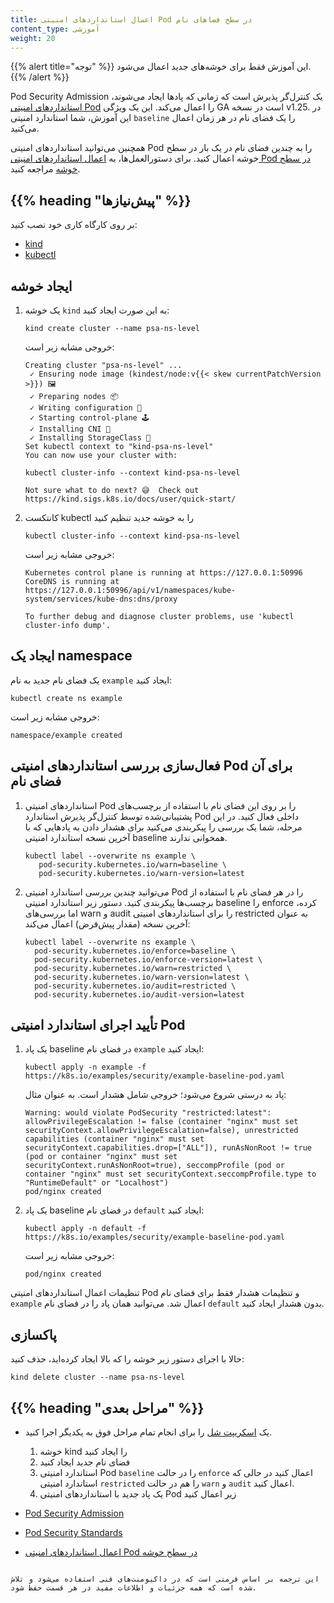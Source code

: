 ```yaml
---
title: اعمال استانداردهای امنیتی Pod در سطح فضاهای نام
content_type: آموزشی
weight: 20
---
```


{{% alert title="توجه" %}}
این آموزش فقط برای خوشه‌های جدید اعمال می‌شود.
{{% /alert %}}

Pod Security Admission یک کنترل‌گر پذیرش است که زمانی که پادها ایجاد می‌شوند،
[استانداردهای امنیتی Pod](/docs/concepts/security/pod-security-standards/)
را اعمال می‌کند. این یک ویژگی GA است در نسخه v1.25.
در این آموزش، شما استاندارد امنیتی `baseline` را یک فضای نام در هر زمان اعمال می‌کنید.

همچنین می‌توانید استانداردهای امنیتی Pod را به چندین فضای نام در یک بار در سطح خوشه اعمال کنید.
برای دستورالعمل‌ها، به
[اعمال استانداردهای امنیتی Pod در سطح خوشه](/docs/tutorials/security/cluster-level-pss/)
مراجعه کنید.

## {{% heading "پیش‌نیازها" %}}

بر روی کارگاه کاری خود نصب کنید:

- [kind](https://kind.sigs.k8s.io/docs/user/quick-start/#installation)
- [kubectl](/docs/tasks/tools/)

## ایجاد خوشه

1. یک خوشه `kind` به این صورت ایجاد کنید:

   ```shell
   kind create cluster --name psa-ns-level
   ```

   خروجی مشابه زیر است:

   ```
   Creating cluster "psa-ns-level" ...
    ✓ Ensuring node image (kindest/node:v{{< skew currentPatchVersion >}}) 🖼
    ✓ Preparing nodes 📦
    ✓ Writing configuration 📜
    ✓ Starting control-plane 🕹️
    ✓ Installing CNI 🔌
    ✓ Installing StorageClass 💾
   Set kubectl context to "kind-psa-ns-level"
   You can now use your cluster with:

   kubectl cluster-info --context kind-psa-ns-level

   Not sure what to do next? 😅  Check out https://kind.sigs.k8s.io/docs/user/quick-start/
   ```

1. کانتکست kubectl را به خوشه جدید تنظیم کنید

   ```shell
   kubectl cluster-info --context kind-psa-ns-level
   ```
   خروجی مشابه زیر است:

   ```
   Kubernetes control plane is running at https://127.0.0.1:50996
   CoreDNS is running at https://127.0.0.1:50996/api/v1/namespaces/kube-system/services/kube-dns:dns/proxy

   To further debug and diagnose cluster problems, use 'kubectl cluster-info dump'.
   ```

## ایجاد یک namespace

یک فضای نام جدید به نام `example` ایجاد کنید:

```shell
kubectl create ns example
```

خروجی مشابه زیر است:

```
namespace/example created
```

## فعال‌سازی بررسی استانداردهای امنیتی Pod برای آن فضای نام


1. استانداردهای امنیتی Pod را بر روی این فضای نام با استفاده از برچسب‌های پشتیبانی‌شده توسط
کنترل‌گر پذیرش استاندارد Pod داخلی فعال کنید. در این مرحله، شما یک بررسی را پیکربندی
می‌کنید برای هشدار دادن به پادهایی که با آخرین نسخه استاندارد امنیتی baseline همخوانی ندارند.

   ```shell
   kubectl label --overwrite ns example \
      pod-security.kubernetes.io/warn=baseline \
      pod-security.kubernetes.io/warn-version=latest
   ```

2. می‌توانید چندین بررسی استاندارد امنیتی Pod را در هر فضای نام با استفاده از برچسب‌ها پیکربندی کنید.
دستور زیر استاندارد امنیتی baseline را enforce کرده، اما بررسی‌های warn و audit
را برای استانداردهای امنیتی restricted به عنوان آخرین نسخه (مقدار پیش‌فرض) اعمال می‌کند:

   ```shell
   kubectl label --overwrite ns example \
     pod-security.kubernetes.io/enforce=baseline \
     pod-security.kubernetes.io/enforce-version=latest \
     pod-security.kubernetes.io/warn=restricted \
     pod-security.kubernetes.io/warn-version=latest \
     pod-security.kubernetes.io/audit=restricted \
     pod-security.kubernetes.io/audit-version=latest
   ```

## تأیید اجرای استاندارد امنیتی Pod

1. یک پاد baseline در فضای نام `example` ایجاد کنید:

   ```shell
   kubectl apply -n example -f https://k8s.io/examples/security/example-baseline-pod.yaml
   ```
   پاد به درستی شروع می‌شود؛ خروجی شامل هشدار است. به عنوان مثال:

   ```
   Warning: would violate PodSecurity "restricted:latest": allowPrivilegeEscalation != false (container "nginx" must set securityContext.allowPrivilegeEscalation=false), unrestricted capabilities (container "nginx" must set securityContext.capabilities.drop=["ALL"]), runAsNonRoot != true (pod or container "nginx" must set securityContext.runAsNonRoot=true), seccompProfile (pod or container "nginx" must set securityContext.seccompProfile.type to "RuntimeDefault" or "Localhost")
   pod/nginx created
   ```

1. یک پاد baseline در فضای نام `default` ایجاد کنید:

   ```shell
   kubectl apply -n default -f https://k8s.io/examples/security/example-baseline-pod.yaml
   ```
   خروجی مشابه زیر است:

   ```
   pod/nginx created
   ```

تنظیمات اعمال استانداردهای امنیتی Pod و تنظیمات هشدار فقط برای فضای نام `example`
اعمال شد. می‌توانید همان پاد را در فضای نام `default` بدون هشدار ایجاد کنید.
## پاکسازی

حالا با اجرای دستور زیر خوشه را که بالا ایجاد کرده‌اید، حذف کنید:

```shell
kind delete cluster --name psa-ns-level
```

## {{% heading "مراحل بعدی" %}}

- یک
  [اسکریپت شل](/examples/security/kind-with-namespace-level-baseline-pod-security.sh)
  را برای انجام تمام مراحل فوق به یکدیگر اجرا کنید.

  1. خوشه kind را ایجاد کنید
  2. فضای نام جدید ایجاد کنید
  3. استاندارد امنیتی Pod `baseline` را در حالت `enforce` اعمال کنید در حالی که
     استاندارد امنیتی `restricted` را هم در حالت `warn` و `audit` اعمال کنید.
  4. یک پاد جدید با استانداردهای امنیتی Pod زیر اعمال کنید

- [Pod Security Admission](/docs/concepts/security/pod-security-admission/)
- [Pod Security Standards](/docs/concepts/security/pod-security-standards/)
- [اعمال استانداردهای امنیتی Pod در سطح خوشه](/docs/tutorials/security/cluster-level-pss/)
```

این ترجمه بر اساس فرمتی است که در داکیومنت‌های فنی استفاده می‌شود و تلاش شده است که همه جزئیات و اطلاعات مفید در هر قسمت حفظ شود.